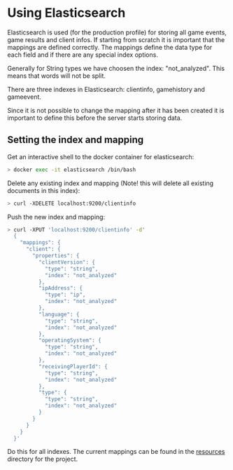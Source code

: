 # Using Elasticsearch
Elasticsearch is used (for the production profile) for storing all game events, 
game results and client infos. If starting from scratch it is important that 
the mappings are defined correctly. The mappings define the data type for
each field and if there are any special index options.

Generally for String types we have choosen the index: "not_analyzed". This
means that words will not be split.

There are three indexes in Elasticsearch: clientinfo, gamehistory and 
gameevent.

Since it is not possible to change the mapping after it has been created
it is important to define this before the server starts storing data. 

## Setting the index and mapping

Get an interactive shell to the docker container for elasticsearch:
```bash
> docker exec -it elasticsearch /bin/bash
```

Delete any existing index and mapping (Note! this will delete all 
existing documents in this index):
```bash
> curl -XDELETE localhost:9200/clientinfo
```

Push the new index and mapping:
```bash
> curl -XPUT 'localhost:9200/clientinfo' -d'
  {
    "mappings": {
      "client": {
        "properties": {
          "clientVersion": {
            "type": "string",
            "index": "not_analyzed"
          },
          "ipAddress": {
            "type": "ip",
            "index": "not_analyzed"
          },
          "language": {
            "type": "string",
            "index": "not_analyzed"
          },
          "operatingSystem": {
            "type": "string",
            "index": "not_analyzed"
          },
          "receivingPlayerId": {
            "type": "string",
            "index": "not_analyzed"
          },
          "type": {
            "type": "string",
            "index": "not_analyzed"
          }
        }
      }
    }
  }'
```

Do this for all indexes. The current mappings can be found in the 
[resources](https://github.com/cygni/snakebot/tree/master/app/src/main/resources)
directory for the project. 